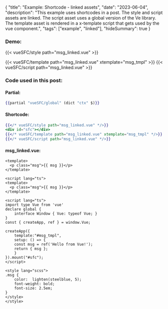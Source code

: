 {
"title": "Example: Shortcode - linked assets",
"date": "2023-06-04",
"description": "This example uses shortcodes in a post. The style and script assets are linked. The script asset uses a global version of the Ve library. The template asset is rendered in a x-template script that gets used by the vue component.",
"tags": ["example", "linked"],
"hideSummary": true
}

###  Demo:
{{< vueSFC/style path="msg_linked.vue" >}}
<div id="sfc"></div>
{{< vueSFC/template path="msg_linked.vue" xtemplate="msg_tmpl" >}}
{{< vueSFC/script path="msg_linked.vue" >}}

### Code used in this post:
#### Partial:
``` hbs
{{partial "vueSFC/global" (dict "ctx" $)}} 
```
#### Shortcode:
``` hbs
{{</* vueSFC/style path="msg_linked.vue" */>}}
<div id="sfc"></div>
{{</* vueSFC/template path="msg_linked.vue" xtemplate="msg_tmpl" */>}}
{{</* vueSFC/script path="msg_linked.vue" */>}}
```
#### msg_linked.vue:
``` vue
<template>
  <p class="msg">{{ msg }}</p>
</template>

<script lang="ts">
<template>
  <p class="msg">{{ msg }}</p>
</template>

<script lang="ts">
import type Vue from 'vue'
declare global {
    interface Window { Vue: typeof Vue; }
}
const { createApp, ref } = window.Vue;

createApp({
    template:"#msg_tmpl",
    setup: () => {
    const msg = ref('Hello from Vue!');
    return { msg };
    }
}).mount("#sfc");
</script>

<style lang="scss">
.msg {
    color:  lighten(steelblue, 5);
    font-weight: bold;
    font-size: 2.5em;
}
</style>
</style>
```


